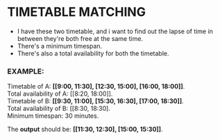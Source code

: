 # TIMETABLE MATCHING

* I have these two timetable, and i want to find out the lapse of time in between they're both free at the same time.
* There's a minimum timespan.
* There's also a total availability for both the timetable.

### EXAMPLE:
Timetable of A: **[[9:00, 11:30], [12:30, 15:00], [16:00, 18:00]]**.  
Total availability of A: [[8:20, 18:00]].  
Timetable of B: **[[9:30, 11:00], [15:30, 16:30], [17:00, 18:30]]**.  
Total availability of B: [[8:30, 18:30].  
Minimum timespan: 30 minutes.  

The **output** should be: **[[11:30, 12:30], [15:00, 15:30]]**.
